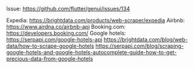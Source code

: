 Issue: https://github.com/flutter/genui/issues/134


Expedia: https://brightdata.com/products/web-scraper/expedia
Airbnb: https://www.airdna.co/airbnb-api
Booking.com: https://developers.booking.com/
Google hotels:
    https://serpapi.com/google-hotels-api
    https://brightdata.com/blog/web-data/how-to-scrape-google-hotels
    https://serpapi.com/blog/scraping-google-hotels-and-google-hotels-autocomplete-guide-how-to-get-precious-data-from-google-hotels
